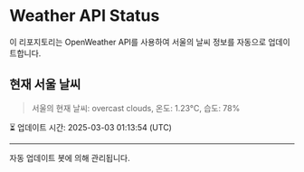 
# Weather API Status

이 리포지토리는 OpenWeather API를 사용하여 서울의 날씨 정보를 자동으로 업데이트합니다.

## 현재 서울 날씨
> 서울의 현재 날씨: overcast clouds, 온도: 1.23°C, 습도: 78%

⏳ 업데이트 시간: 2025-03-03 01:13:54 (UTC)

---
자동 업데이트 봇에 의해 관리됩니다.

